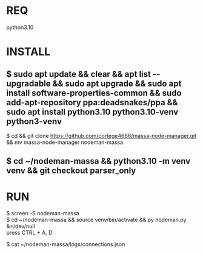 # REQ  
python3.10

# INSTALL  
$ sudo apt update && clear && apt list --upgradable && sudo apt upgrade && sudo apt install software-properties-common && sudo add-apt-repository ppa:deadsnakes/ppa && sudo apt install python3.10 python3.10-venv python3-venv
---------------  
$ cd && git clone https://github.com/cortege4686/massa-node-manager.git && mv massa-node-manager nodeman-massa  
  
  
$ cd ~/nodeman-massa && python3.10 -m venv venv && git checkout parser_only  
---  

# RUN  
$ screen -S nodeman-massa  
$ cd ~/nodeman-massa && source venv/bin/activate && py nodeman.py &>/dev/null  
press CTRL + A, D  
  
$  cat ~/nodeman-massa/logs/connections.json  

